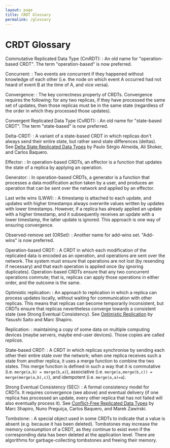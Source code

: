 ```yaml
---
layout: page
title: CRDT Glossary
permalink: /glossary
---
```


# CRDT Glossary

Commutative Replicated Data Type (CmRDT):
: An old name for "operation-based CRDT". The term "operation-based" is now preferred.

Concurrent:
: Two events are concurrent if they happened without knowledge of each other
  (i.e. the node on which event A occurred had not heard of event B at the time
  of A, and vice versa).

Convergence:
: The key correctness property of CRDTs. Convergence requires the following: for
  any two replicas, if they have processed the same set of updates, then those
  replicas must be in the same state (regardless of the order in which they
  processed those updates).

Convergent Replicated Data Type (CvRDT):
: An old name for "state-based CRDT". The term "state-based" is now preferred.

Delta-CRDT:
: A variant of a state-based CRDT in which replicas don't always send their
  entire state, but rather send state differences (deltas). See
  [Delta State Replicated Data Types](https://arxiv.org/abs/1603.01529) by
  Paulo Sérgio Almeida, Ali Shoker, and Carlos Baquero.

Effector:
: In operation-based CRDTs, an effector is a function that updates the state of
  a replica by applying an operation.

Generator:
: In operation-based CRDTs, a generator is a function that processes a data
  modification action taken by a user, and produces an operation that can be
  sent over the network and applied by an effector.

Last write wins (LWW):
: A timestamp is attached to each update, and updates with higher timestamps
  always overwrite values written by updates with lower timestamps. However, if
  a replica has already applied an update with a higher timestamp, and it
  subsequently receives an update with a lower timestamp, the latter update is
  ignored. This approach is one way of ensuring convergence.

Observed-remove set (ORSet):
: Another name for add-wins set. "Add-wins" is now preferred.

Operation-based CRDT:
: A CRDT in which each modification of the replicated data is encoded as an
  operation, and operations are sent over the network. The system must ensure
  that operations are not lost (by resending if necessary) and that each
  operation is applied once (by ignoring duplicates). Operation-based CRDTs
  ensure that any two concurrent operations commute; that is, replicas can apply
  those operations in either order, and the outcome is the same.

Optimistic replication:
: An approach to replication in which a replica can process updates locally,
  without waiting for communication with other replicas. This means that
  replicas can become temporarily inconsistent, but CRDTs ensure that replicas
  nevertheless converge towards a consistent state (see Strong Eventual
  Consistency). See [Optimistic Replication](https://core.ac.uk/download/pdf/22879037.pdf)
  by Yasushi Saito and Marc Shapiro.

Replication:
: maintaining a copy of some data on multiple computing devices (maybe servers,
  maybe end-user devices). Those copies are called *replicas*.

State-based CRDT:
: A CRDT in which replicas synchronise by sending each other their entire state
  over the network; when one replica receives such a state from another replica,
  it uses a merge function to combine the two states. This merge function is
  defined in such a way that it is commutative (i.e. `merge(a,b) = merge(b,a)`),
  associative (i.e. `merge(a,merge(b,c)) = merge(merge(a,b),c)`), and idempotent
  (i.e. `merge(a,a)=a`).

Strong Eventual Consistency (SEC):
: A formal consistency model for CRDTs. It requires convergence (see above) and
  eventual delivery (if one replica has processed an update, every other replica
  that has not failed will also eventually process it). See
  [Conflict-Free Replicated Data Types](https://pages.lip6.fr/Marek.Zawirski/papers/RR-7687.pdf)
  by Marc Shapiro, Nuno Preguiça, Carlos Baquero, and Marek Zawirski.

Tombstone:
: A special object used in some CRDTs to indicate that a value is absent (e.g.
  because it has been deleted). Tombstones may increase the memory consumption
  of a CRDT, as they continue to exist even if the corresponding data has been
  deleted at the application level. There are algorithms for garbage-collecting
  tombstones and freeing their memory.
